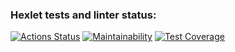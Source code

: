 ### Hexlet tests and linter status:
[![Actions Status](https://github.com/Ziprion/frontend-project-lvl2/workflows/hexlet-check/badge.svg)](https://github.com/Ziprion/frontend-project-lvl2/actions)
[![Maintainability](https://api.codeclimate.com/v1/badges/41b0fc35fa6b3c0900fc/maintainability)](https://codeclimate.com/github/Ziprion/frontend-project-lvl2/maintainability)
[![Test Coverage](https://api.codeclimate.com/v1/badges/41b0fc35fa6b3c0900fc/test_coverage)](https://codeclimate.com/github/Ziprion/frontend-project-lvl2/test_coverage)